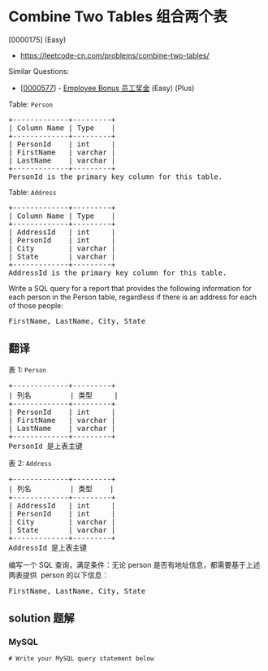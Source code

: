 # Combine Two Tables 组合两个表

[0000175] (Easy)

- https://leetcode-cn.com/problems/combine-two-tables/

Similar Questions:

- [[0000577](https://leetcode-cn.com/problems/employee-bonus/)] - [Employee Bonus 员工奖金](./0000577.employee-bonus.md) (Easy) (Plus)

Table: `Person`

<pre>+-------------+---------+
| Column Name | Type    |
+-------------+---------+
| PersonId    | int     |
| FirstName   | varchar |
| LastName    | varchar |
+-------------+---------+
PersonId is the primary key column for this table.
</pre>

Table: `Address`

<pre>+-------------+---------+
| Column Name | Type    |
+-------------+---------+
| AddressId   | int     |
| PersonId    | int     |
| City        | varchar |
| State       | varchar |
+-------------+---------+
AddressId is the primary key column for this table.
</pre>

Write a SQL query for a report that provides the following information for each person in the Person table, regardless if there is an address for each of those people:

<pre>FirstName, LastName, City, State
</pre>

## 翻译

表 1: `Person`

<pre>+-------------+---------+
| 列名         | 类型     |
+-------------+---------+
| PersonId    | int     |
| FirstName   | varchar |
| LastName    | varchar |
+-------------+---------+
PersonId 是上表主键
</pre>

表 2: `Address`

<pre>+-------------+---------+
| 列名         | 类型    |
+-------------+---------+
| AddressId   | int     |
| PersonId    | int     |
| City        | varchar |
| State       | varchar |
+-------------+---------+
AddressId 是上表主键
</pre>

编写一个 SQL 查询，满足条件：无论 person 是否有地址信息，都需要基于上述两表提供  person 的以下信息：

<pre>FirstName, LastName, City, State
</pre>

## solution 题解

### MySQL

```mysql
# Write your MySQL query statement below

```
